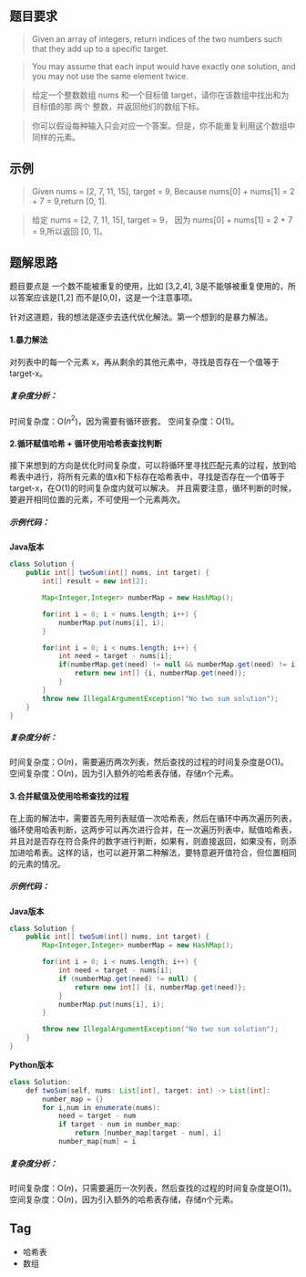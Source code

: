 ## 题目要求
> Given an array of integers, return indices of the two numbers such that they add up to a specific target.

> You may assume that each input would have exactly one solution, and you may not use the same element twice.


> 给定一个整数数组 nums 和一个目标值 target，请你在该数组中找出和为目标值的那 两个 整数，并返回他们的数组下标。

> 你可以假设每种输入只会对应一个答案。但是，你不能重复利用这个数组中同样的元素。

## 示例
> Given nums = [2, 7, 11, 15], target = 9, 
> Because nums[0] + nums[1] = 2 + 7 = 9,return [0, 1].


> 给定 nums = [2, 7, 11, 15], target = 9，
> 因为 nums[0] + nums[1] = 2 + 7 = 9,所以返回 [0, 1]。


## 题解思路
题目要点是 一个数不能被重复的使用，比如 [3,2,4], 3是不能够被重复使用的，所以答案应该是[1,2] 而不是[0,0]，这是一个注意事项。

针对这道题，我的想法是逐步去迭代优化解法。第一个想到的是暴力解法。

#### 1.暴力解法
对列表中的每一个元素 x，再从剩余的其他元素中，寻找是否存在一个值等于 target-x。
##### 复杂度分析：
时间复杂度：O($n^2$)，因为需要有循环嵌套。
空间复杂度：O(1)。

#### 2.循环赋值哈希 + 循环使用哈希表查找判断
接下来想到的方向是优化时间复杂度，可以将循环里寻找匹配元素的过程，放到哈希表中进行，将所有元素的值x和下标存在哈希表中，寻找是否存在一个值等于 target-x，在O(1)的时间复杂度内就可以解决。
并且需要注意，循环判断的时候，要避开相同位置的元素，不可使用一个元素两次。

##### 示例代码：
**Java版本**
```java
class Solution {
    public int[] twoSum(int[] nums, int target) {
        int[] result = new int[2];

        Map<Integer,Integer> numberMap = new HashMap();

        for(int i = 0; i < nums.length; i++) {
            numberMap.put(nums[i], i);
        }

        for(int i = 0; i < nums.length; i++) {
            int need = target - nums[i];
            if(numberMap.get(need) != null && numberMap.get(need) != i) {
                return new int[] {i, numberMap.get(need)};
            }
        }
        throw new IllegalArgumentException("No two sum solution");
    }
}
```
##### 复杂度分析：
时间复杂度：O($n$)，需要遍历两次列表，然后查找的过程的时间复杂度是O(1)。
空间复杂度：O($n$)，因为引入额外的哈希表存储，存储n个元素。

#### 3.合并赋值及使用哈希查找的过程
在上面的解法中，需要首先用列表赋值一次哈希表，然后在循环中再次遍历列表，循环使用哈表判断，这两步可以再次进行合并，在一次遍历列表中，赋值哈希表，并且对是否存在符合条件的数字进行判断，如果有，则直接返回，如果没有，则添加进哈希表。这样的话，也可以避开第二种解法，要特意避开值符合，但位置相同的元素的情况。

##### 示例代码：
**Java版本**
```java
class Solution {
    public int[] twoSum(int[] nums, int target) {
        Map<Integer,Integer> numberMap = new HashMap();

        for(int i = 0; i < nums.length; i++) {
            int need = target - nums[i];
            if (numberMap.get(need) != null) {
                return new int[] {i, numberMap.get(need)};
            }
            numberMap.put(nums[i], i);   
        }

        throw new IllegalArgumentException("No two sum solution");
    }
}
```
**Python版本**
```java
class Solution:
    def twoSum(self, nums: List[int], target: int) -> List[int]:
        number_map = {}
        for i,num in enumerate(nums):
            need = target - num
            if target - num in number_map:
                return [number_map[target - num], i]
            number_map[num] = i
```
##### 复杂度分析：
时间复杂度：O($n$)，只需要遍历一次列表，然后查找的过程的时间复杂度是O(1)。
空间复杂度：O($n$)，因为引入额外的哈希表存储，存储n个元素。

## Tag

* 哈希表
* 数组
